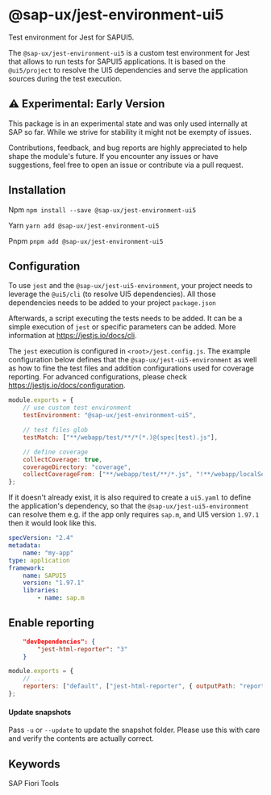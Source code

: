 # @sap-ux/jest-environment-ui5

Test environment for Jest for SAPUI5.

The `@sap-ux/jest-environment-ui5` is a custom test environment for Jest that allows to run tests for SAPUI5 applications. 
It is based on the `@ui5/project` to resolve the UI5 dependencies and serve the application sources during the test execution.

## ⚠️ Experimental: Early Version
This package is in an experimental state and was only used internally at SAP so far. 
While we strive for stability it might not be exempty of issues.

Contributions, feedback, and bug reports are highly appreciated to help shape the module's future.
If you encounter any issues or have suggestions, feel free to open an issue or contribute via a pull request.

## Installation
Npm
`npm install --save @sap-ux/jest-environment-ui5`

Yarn
`yarn add @sap-ux/jest-environment-ui5`

Pnpm
`pnpm add @sap-ux/jest-environment-ui5`

## Configuration
To use `jest` and the `@sap-ux/jest-ui5-environment`, your project needs to leverage the `@ui5/cli` (to resolve UI5 dependencies). 
All those dependencies needs to be added to your project `package.json`

Afterwards, a script executing the tests needs to be added. It can be a simple execution of `jest` or specific parameters can be added. More information at https://jestjs.io/docs/cli.

The `jest` execution is configured in `<root>/jest.config.js`. The example configuration below defines that the `@sap-ux/jest-ui5-environment` as well as how to fine the test files and addition configurations used for coverage reporting. For advanced configurations, please check https://jestjs.io/docs/configuration.

```javascript
module.exports = {
    // use custom test environment
    testEnvironment: "@sap-ux/jest-environment-ui5",

    // test files glob
    testMatch: ["**/webapp/test/**/*(*.)@(spec|test).js"],

    // define coverage
    collectCoverage: true,
    coverageDirectory: "coverage",
    collectCoverageFrom: ["**/webapp/test/**/*.js", "!**/webapp/localService/**", "!**/webapp/test/**"]
};
```

If it doesn't already exist, it is also required to create a `ui5.yaml` to define the application's dependency, so that the `@sap-ux/jest-ui5-environment` can resolve them e.g. if the app only requires `sap.m`, and UI5 version `1.97.1` then it would look like this.

```yaml
specVersion: "2.4"
metadata:
    name: "my-app"
type: application
framework:
    name: SAPUI5
    version: "1.97.1"
    libraries:
        - name: sap.m
```

## Enable reporting
```json
    "devDependencies": {
        "jest-html-reporter": "3"
    }
```

```javascript
module.exports = {
    // ...
    reporters: ["default", ["jest-html-reporter", { outputPath: "reports/jest-result.html" }]]
};
```

#### Update snapshots

Pass `-u` or `--update` to update the snapshot folder. Please use this with care and verify the contents are actually correct.

## Keywords
SAP Fiori Tools